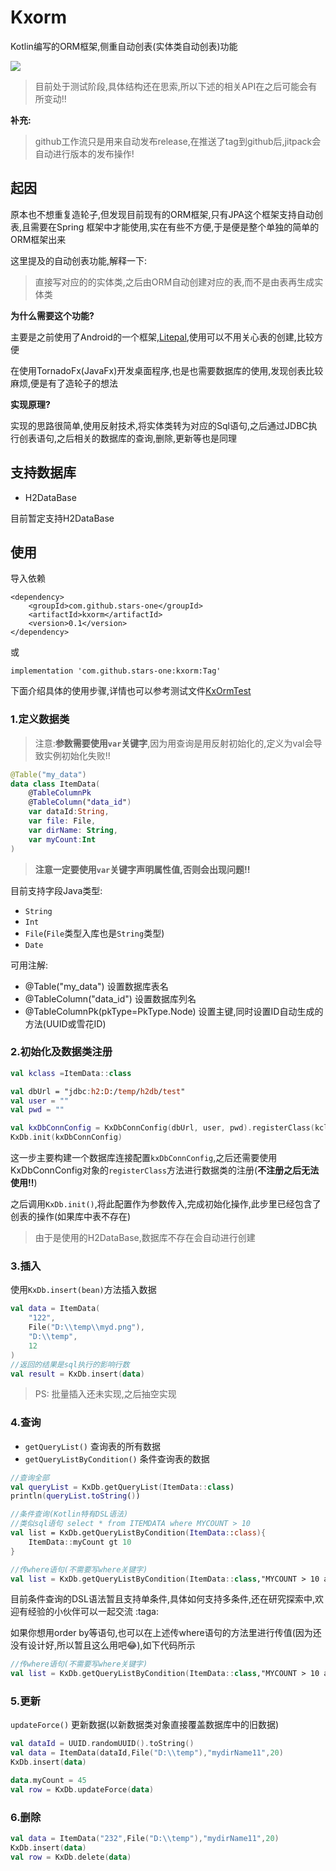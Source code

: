 # Kxorm

<meta name="referrer" content="no-referrer">

Kotlin编写的ORM框架,侧重自动创表(实体类自动创表)功能

<img src="https://jitpack.io/v/stars-one/kxorm.svg" />

> 目前处于测试阶段,具体结构还在思索,所以下述的相关API在之后可能会有所变动!!

**补充:**
> github工作流只是用来自动发布release,在推送了tag到github后,jitpack会自动进行版本的发布操作!
## 起因
原本也不想重复造轮子,但发现目前现有的ORM框架,只有JPA这个框架支持自动创表,且需要在Spring
框架中才能使用,实在有些不方便,于是便是整个单独的简单的ORM框架出来

这里提及的自动创表功能,解释一下:
> 直接写对应的的实体类,之后由ORM自动创建对应的表,而不是由表再生成实体类

**为什么需要这个功能?**

主要是之前使用了Android的一个框架,[Litepal](https://github.com/guolindev/LitePal),使用可以不用关心表的创建,比较方便

在使用TornadoFx(JavaFx)开发桌面程序,也是也需要数据库的使用,发现创表比较麻烦,便是有了造轮子的想法

**实现原理?**

实现的思路很简单,使用反射技术,将实体类转为对应的Sql语句,之后通过JDBC执行创表语句,之后相关的数据库的查询,删除,更新等也是同理

## 支持数据库
- H2DataBase

目前暂定支持H2DataBase
## 使用

导入依赖

```
<dependency>
    <groupId>com.github.stars-one</groupId>
    <artifactId>kxorm</artifactId>
    <version>0.1</version>
</dependency>
```
或

```
implementation 'com.github.stars-one:kxorm:Tag'
```

下面介绍具体的使用步骤,详情也可以参考测试文件[KxOrmTest](https://github.com/stars-one/kxorm/blob/main/src/test/kotlin/site/starsone/kxorm/KxOrmTest.kt)

### 1.定义数据类

> 注意:**参数需要使用`var`关键字**,因为用查询是用反射初始化的,定义为val会导致实例初始化失败!!

```kotlin
@Table("my_data")
data class ItemData(
    @TableColumnPk
    @TableColumn("data_id")
    var dataId:String,
    var file: File,
    var dirName: String,
    var myCount:Int
)
```
> **注意一定要使用`var`关键字声明属性值,否则会出现问题!!**

目前支持字段Java类型:
- `String`
- `Int`
- `File`(`File`类型入库也是`String`类型)
- `Date`

可用注解:
- @Table("my_data") 设置数据库表名
- @TableColumn("data_id") 设置数据库列名
- @TableColumnPk(pkType=PkType.Node) 设置主键,同时设置ID自动生成的方法(UUID或雪花ID)


### 2.初始化及数据类注册
```kotlin
val kclass =ItemData::class

val dbUrl = "jdbc:h2:D:/temp/h2db/test"
val user = ""
val pwd = ""

val kxDbConnConfig = KxDbConnConfig(dbUrl, user, pwd).registerClass(kclass)
KxDb.init(kxDbConnConfig)
```

这一步主要构建一个数据库连接配置`kxDbConnConfig`,之后还需要使用KxDbConnConfig对象的`registerClass`方法进行数据类的注册(**不注册之后无法使用!!**)

之后调用`KxDb.init()`,将此配置作为参数传入,完成初始化操作,此步里已经包含了创表的操作(如果库中表不存在)

> 由于是使用的H2DataBase,数据库不存在会自动进行创建

### 3.插入

使用`KxDb.insert(bean)`方法插入数据

```kotlin
val data = ItemData(
    "122",
    File("D:\\temp\\myd.png"),
    "D:\\temp",
    12
)
//返回的结果是sql执行的影响行数
val result = KxDb.insert(data) 
```

> PS: 批量插入还未实现,之后抽空实现

### 4.查询

- `getQueryList()` 查询表的所有数据
- `getQueryListByCondition()` 条件查询表的数据

```kotlin
//查询全部
val queryList = KxDb.getQueryList(ItemData::class)
println(queryList.toString())

//条件查询(Kotlin特有DSL语法)
//类似sql语句 select * from ITEMDATA where MYCOUNT > 10
val list = KxDb.getQueryListByCondition(ItemData::class){
    ItemData::myCount gt 10
}

//传where语句(不需要写where关键字)
val list = KxDb.getQueryListByCondition(ItemData::class,"MYCOUNT > 10 and DATAID LIKE '%j'")
```

目前条件查询的DSL语法暂且支持单条件,具体如何支持多条件,还在研究探索中,欢迎有经验的小伙伴可以一起交流 :taga:

如果你想用order by等语句,也可以在上述传where语句的方法里进行传值(因为还没有设计好,所以暂且这么用吧:joy:),如下代码所示
```kotlin
//传where语句(不需要写where关键字)
val list = KxDb.getQueryListByCondition(ItemData::class,"MYCOUNT > 10 and DATAID LIKE '%j' order by MYCOUNT")
```

### 5.更新

`updateForce()` 更新数据(以新数据类对象直接覆盖数据库中的旧数据)

```kotlin
val dataId = UUID.randomUUID().toString()
val data = ItemData(dataId,File("D:\\temp"),"mydirName11",20)
KxDb.insert(data)

data.myCount = 45
val row = KxDb.updateForce(data)
```

### 6.删除

```kotlin
val data = ItemData("232",File("D:\\temp"),"mydirName11",20)
KxDb.insert(data)
val row = KxDb.delete(data)
```
